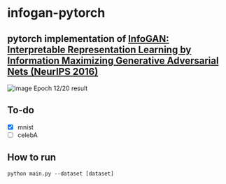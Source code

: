 # infogan-pytorch
## pytorch implementation of **[InfoGAN: Interpretable Representation Learning by Information Maximizing Generative Adversarial Nets (NeurIPS 2016)](https://arxiv.org/abs/1606.03657)**
![image](https://user-images.githubusercontent.com/80252411/218321201-c534a135-84e6-46f6-8bb2-d33af38a4416.png)
Epoch 12/20 result

## To-do
- [x] mnist
- [ ] celebA
## How to run
```python main.py --dataset [dataset]```
